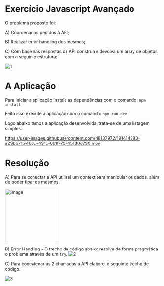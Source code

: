 # Exercício Javascript Avançado

O problema proposto foi:

A) Coordenar os pedidos à API;

B) Realizar error handling dos mesmos;

C) Com base nas respostas da API construa e devolva um array de objetos com a seguinte
estrutura:

![1](https://user-images.githubusercontent.com/48137972/191413315-16c8af50-73c8-4677-9885-52167a4b4b11.png)

# A Aplicação

Para iniciar a aplicação instale as dependências com o comando:
```npm install```

Feito isso execute a aplicação com o comando:
```npm run dev```

Logo abaixo temos a aplicação desenvolvida, trata-se de uma listagem simples.

https://user-images.githubusercontent.com/48137972/191414383-a29bb71b-f63c-491c-8b1f-73745180d790.mov


# Resolução

A) Para se conectar a API utilizei um context para manipular os dados, além de poder tipar os mesmos.

<img width="172" alt="image" src="https://user-images.githubusercontent.com/48137972/191413535-e883b358-3af7-46db-8004-b6dca2b2a51a.png">

B) Error Handling - O trecho de código abaixo resolve de forma pragmática o problema através de um ```try```.
![2](https://user-images.githubusercontent.com/48137972/191413793-599baa07-642c-4f31-903e-ee9bbc812938.png)

C) Para concatenar as 2 chamadas a API elaborei o seguinte trecho de código.

![3](https://user-images.githubusercontent.com/48137972/191413925-b21fa600-51d8-4a2f-94d3-b8c67577e3f3.png)
